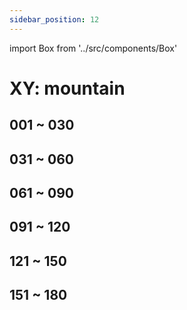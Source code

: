 ```yaml
---
sidebar_position: 12
---
```

import Box from '../src/components/Box'

# XY: mountain

## 001 ~ 030
<Box dexid="xy_mountain" index="0" title="001 ~ 030" />

## 031 ~ 060
<Box dexid="xy_mountain" index="1" title="031 ~ 060" />

## 061 ~ 090
<Box dexid="xy_mountain" index="2" title="061 ~ 090" />

## 091 ~ 120
<Box dexid="xy_mountain" index="3" title="091 ~ 120" />

## 121 ~ 150
<Box dexid="xy_mountain" index="4" title="121 ~ 150" />

## 151 ~ 180
<Box dexid="xy_mountain" index="5" title="151 ~ 180" />
